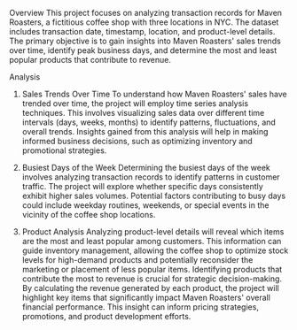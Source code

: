 Overview
This project focuses on analyzing transaction records for Maven Roasters, a fictitious coffee shop with three locations in NYC. 
The dataset includes transaction date, timestamp, location, and product-level details. 
The primary objective is to gain insights into Maven Roasters' sales trends over time, identify peak business days, and determine the most and least popular products that contribute to revenue.

Analysis
1. Sales Trends Over Time
To understand how Maven Roasters' sales have trended over time, the project will employ time series analysis techniques. This involves visualizing sales data over different time intervals (days, weeks, months) to identify patterns, fluctuations, and overall trends. Insights gained from this analysis will help in making informed business decisions, such as optimizing inventory and promotional strategies.

2. Busiest Days of the Week
Determining the busiest days of the week involves analyzing transaction records to identify patterns in customer traffic. The project will explore whether specific days consistently exhibit higher sales volumes. Potential factors contributing to busy days could include weekday routines, weekends, or special events in the vicinity of the coffee shop locations.

3. Product Analysis
Analyzing product-level details will reveal which items are the most and least popular among customers. This information can guide inventory management, allowing the coffee shop to optimize stock levels   for high-demand products and potentially reconsider the marketing or placement of less popular items.
Identifying products that contribute the most to revenue is crucial for strategic decision-making. By calculating the revenue generated by each product, the project will highlight key items that     significantly impact Maven Roasters' overall financial performance. This insight can inform pricing strategies, promotions, and product development efforts.
